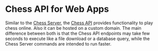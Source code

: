 # Chess API for Web Apps

Similar to the [Chess Server](https://github.com/chesslablab/chess-server), the [Chess API](https://github.com/chesslablab/chess-api) provides functionality to play chess online. Also it can be hosted on a custom domain. The main difference between both is that the Chess API endpoints may take few seconds to execute like a file download or a database query, while the Chess Server commands are intended to run faster.
